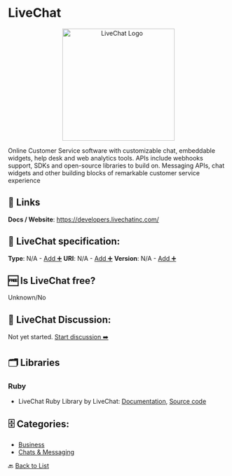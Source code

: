 # LiveChat
<p align="center">
    <img width="256" src="https://raw.githubusercontent.com/apis-list/apis-list/main/apis/livechat/logo_256x256.png" alt="LiveChat Logo"/>
</p>
Online Customer Service software with customizable chat, embeddable widgets, help desk and web analytics tools. APIs include webhooks support, SDKs and open-source libraries to build on. Messaging APIs, chat widgets and other building blocks of remarkable customer service experience

##  🔗 Links
**Docs / Website**: https://developers.livechatinc.com/

## 🧬 LiveChat specification:
**Type**: N/A - [Add ➕](https://github.com/apis-list/apis-list/edit/main/apis-list.yaml)
**URI**: N/A - [Add ➕](https://github.com/apis-list/apis-list/edit/main/apis-list.yaml)
**Version**: N/A - [Add ➕](https://github.com/apis-list/apis-list/edit/main/apis-list.yaml)

## 🆓 Is LiveChat free?
 Unknown/No 

## 💬 LiveChat Discussion:
Not yet started. [Start discussion ➡️](https://github.com/apis-list/apis-list/discussions/new)

## 🗂️ Libraries
### Ruby
-  LiveChat Ruby Library by LiveChat: [Documentation](https://developers.livechatinc.com/rest-api/#libraries), [Source code](https://github.com/cxz/livechat_client)


## 🗄️ Categories:
- [Business](https://github.com/apis-list/apis-list#business-)
- [Chats & Messaging](https://github.com/apis-list/apis-list#chats--messaging-)

🔙  [Back to List](https://github.com/apis-list/apis-list)
